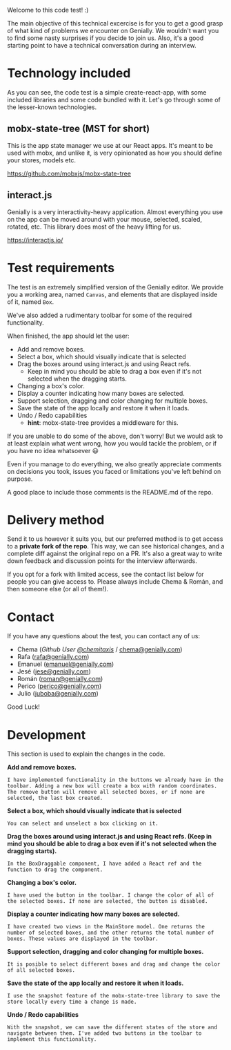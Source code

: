 Welcome to this code test! :)

The main objective of this technical excercise is for you to get a good grasp of what kind of problems we encounter on Genially. We wouldn't want you to find some nasty surprises if you decide to join us. Also, it's a good starting point to have a technical conversation during an interview. 

# Technology included

As you can see, the code test is a simple create-react-app, with some included libraries and some code bundled with it. Let's go through some of the lesser-known technologies.

## mobx-state-tree (MST for short)

This is the app state manager we use at our React apps. It's meant to be used with mobx, and unlike it, is very opinionated as how you should define your stores, models etc.

https://github.com/mobxjs/mobx-state-tree

## interact.js

Genially is a very interactivity-heavy application. Almost everything you use on the app can be moved around with your mouse, selected, scaled, rotated, etc. This library does most of the heavy lifting for us.

https://interactjs.io/

# Test requirements

The test is an extremely simplified version of the Genially editor. We provide you a working area, named `Canvas`, and elements that are displayed inside of it, named `Box`.

We've also added a rudimentary toolbar for some of the required functionality.

When finished, the app should let the user:

- Add and remove boxes.
- Select a box, which should visually indicate that is selected
- Drag the boxes around using interact.js and using React refs.
  - Keep in mind you should be able to drag a box even if it's not selected when the dragging starts.
- Changing a box's color.
- Display a counter indicating how many boxes are selected.
- Support selection, dragging and color changing for multiple boxes.
- Save the state of the app locally and restore it when it loads.
- Undo / Redo capabilities
  - **hint**: mobx-state-tree provides a middleware for this.

If you are unable to do some of the above, don't worry! But we would ask to at least explain what went wrong, how you would tackle the problem, or if you have no idea whatsoever 😃 

Even if you manage to do everything, we also greatly appreciate comments on decisions you took, issues you faced or limitations you've left behind on purpose.

A good place to include those comments is the README.md of the repo.

# Delivery method

Send it to us however it suits you, but our preferred method is to get access to a **private fork of the repo**. This way, we can see historical changes, and a complete diff against the original repo on a PR. It's also a great way to write down feedback and discussion points for the interview afterwards.

If you opt for a fork with limited access, see the contact list below for people you can give access to. Please always include Chema & Román, and then someone else (or all of them!).

# Contact

If you have any questions about the test, you can contact any of us:

- Chema (<em>Github User [@chemitaxis](https://github.com/chemitaxis)</em> / chema@genially.com)
- Rafa (rafa@genially.com)
- Emanuel (emanuel@genially.com)
- Jesé (jese@genially.com)
- Román (roman@genially.com)
- Perico (perico@genially.com)
- Julio (juboba@genially.com)

Good Luck!

# Development

This section is used to explain the changes in the code.

**Add and remove boxes.**
  
    I have implemented functionality in the buttons we already have in the toolbar. Adding a new box will create a box with random coordinates. The remove button will remove all selected boxes, or if none are selected, the last box created.


**Select a box, which should visually indicate that is selected**

    You can select and unselect a box clicking on it.


**Drag the boxes around using interact.js and using React refs. (Keep in mind you should be able to drag a box even if it's not selected when the dragging starts).**

    In the BoxDraggable component, I have added a React ref and the function to drag the component.


**Changing a box's color.**

    I have used the button in the toolbar. I change the color of all of the selected boxes. If none are selected, the button is disabled.


**Display a counter indicating how many boxes are selected.**

    I have created two views in the MainStore model. One returns the number of selected boxes, and the other returns the total number of boxes. These values are displayed in the toolbar.


**Support selection, dragging and color changing for multiple boxes.**

    It is posible to select different boxes and drag and change the color of all selected boxes.


**Save the state of the app locally and restore it when it loads.**

    I use the snapshot feature of the mobx-state-tree library to save the store locally every time a change is made.


**Undo / Redo capabilities**

    With the snapshot, we can save the different states of the store and navigate between them. I've added two buttons in the toolbar to implement this functionality.